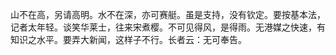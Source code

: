 山不在高，另请高明。水不在深，亦可赛艇。虽是支持，没有钦定。要按基本法，记者太年轻。谈笑华莱士，往来宋煮樱。不可见得风，是得雨。无港媒之快速，有知识之水平。要弄大新闻，这样子不行。长者云：无可奉告。
